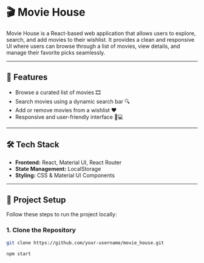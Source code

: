 # 🎬 Movie House

Movie House is a React-based web application that allows users to explore, search, and add movies to their wishlist. It provides a clean and responsive UI where users can browse through a list of movies, view details, and manage their favorite picks seamlessly.

---

## 🚀 Features

- Browse a curated list of movies 🎞️  
- Search movies using a dynamic search bar 🔍  
- Add or remove movies from a wishlist ❤️  
- Responsive and user-friendly interface 📱💻

---

## 🛠️ Tech Stack

- **Frontend:** React, Material UI, React Router  
- **State Management:**  LocalStorage  
- **Styling:** CSS & Material UI Components

---

## 🧰 Project Setup

Follow these steps to run the project locally:

### 1. Clone the Repository
```bash
git clone https://github.com/your-username/movie_house.git

npm start
